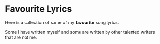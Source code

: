 # Favourite Lyrics

Here is a collection of some of my **favourite** song lyrics.  

Some I have written myself and some are written by other talented writers that are not me. 
